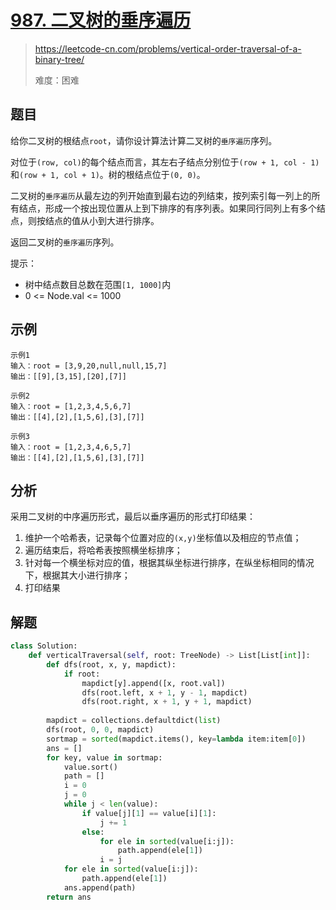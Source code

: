 # [987. 二叉树的垂序遍历](https://leetcode-cn.com/problems/vertical-order-traversal-of-a-binary-tree/)
> https://leetcode-cn.com/problems/vertical-order-traversal-of-a-binary-tree/
>
> 难度：困难

## 题目
给你二叉树的根结点`root`，请你设计算法计算二叉树的`垂序遍历`序列。

对位于`(row, col)`的每个结点而言，其左右子结点分别位于`(row + 1, col - 1)`和`(row + 1, col + 1)`。树的根结点位于`(0, 0)`。

二叉树的`垂序遍历`从最左边的列开始直到最右边的列结束，按列索引每一列上的所有结点，形成一个按出现位置从上到下排序的有序列表。如果同行同列上有多个结点，则按结点的值从小到大进行排序。

返回二叉树的`垂序遍历`序列。

提示：
- 树中结点数目总数在范围`[1, 1000]`内
- 0 <= Node.val <= 1000

## 示例

```
示例1
输入：root = [3,9,20,null,null,15,7]
输出：[[9],[3,15],[20],[7]]

示例2
输入：root = [1,2,3,4,5,6,7]
输出：[[4],[2],[1,5,6],[3],[7]]

示例3
输入：root = [1,2,3,4,6,5,7]
输出：[[4],[2],[1,5,6],[3],[7]]
```

## 分析

采用二叉树的中序遍历形式，最后以垂序遍历的形式打印结果：
1. 维护一个哈希表，记录每个位置对应的`(x,y)`坐标值以及相应的节点值；
2. 遍历结束后，将哈希表按照横坐标排序；
3. 针对每一个横坐标对应的值，根据其纵坐标进行排序，在纵坐标相同的情况下，根据其大小进行排序；
4. 打印结果


## 解题

```python
class Solution:
    def verticalTraversal(self, root: TreeNode) -> List[List[int]]:
        def dfs(root, x, y, mapdict):
            if root:
                mapdict[y].append([x, root.val])
                dfs(root.left, x + 1, y - 1, mapdict)
                dfs(root.right, x + 1, y + 1, mapdict)
        
        mapdict = collections.defaultdict(list)
        dfs(root, 0, 0, mapdict)
        sortmap = sorted(mapdict.items(), key=lambda item:item[0])
        ans = []
        for key, value in sortmap:
            value.sort()
            path = []
            i = 0
            j = 0
            while j < len(value):
                if value[j][1] == value[i][1]:
                    j += 1
                else:
                    for ele in sorted(value[i:j]):
                        path.append(ele[1])
                    i = j
            for ele in sorted(value[i:j]):
                path.append(ele[1])
            ans.append(path)
        return ans

 ```
